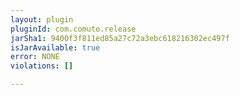 ```yaml
---
layout: plugin
pluginId: com.comuto.release
jarSha1: 9400f3f811ed85a27c72a3ebc618216302ec497f
isJarAvailable: true
error: NONE
violations: []

---
```

